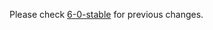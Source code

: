 

Please check [6-0-stable](https://github.com/rails/rails/blob/6-0-stable/activesupport/CHANGELOG.md) for previous changes.
